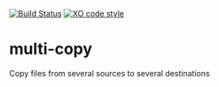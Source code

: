 [![Build Status](https://travis-ci.org/pomber/multi-copy.svg?branch=master)](https://travis-ci.org/pomber/multi-copy)
[![XO code style](https://img.shields.io/badge/code_style-XO-5ed9c7.svg)](https://github.com/sindresorhus/xo)

# multi-copy
Copy files from several sources to several destinations
